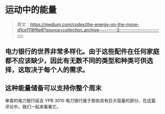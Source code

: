# 运动中的能量

> 原文：<https://medium.com/codex/the-energy-on-the-move-d1ce1118f6e8?source=collection_archive---------3----------------------->

## 电力银行的世界非常多样化。由于这些配件在任何家庭都不应该缺少，因此有无数不同的类型和种类可供选择，这取决于每个人的需求。

## 这种能量储备可以支持你整个周末

审查的电力银行延吉 YPB 3010 电力银行属于那些具有巨大容量的部分。在这篇评论中，我们一起来看看它。